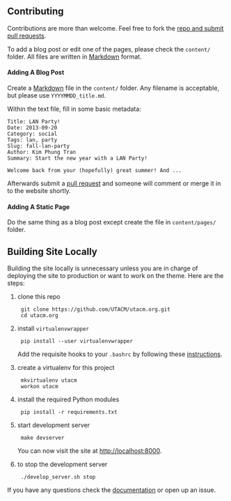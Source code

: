 ## Contributing

Contributions are more than welcome. Feel free to fork the [repo and submit pull
requests][pr].

To add a blog post or edit one of the pages, please check the `content/` folder.
All files are written in [Markdown][md] format.

#### Adding A Blog Post

Create a [Markdown][md] file in the `content/` folder. Any filename is
acceptable, but please use `YYYYMMDD_title.md`.

Within the text file, fill in some basic metadata:

    Title: LAN Party!
    Date: 2013-09-20
    Category: social
    Tags: lan, party
    Slug: fall-lan-party
    Author: Kim Phung Tran
    Summary: Start the new year with a LAN Party!

    Welcome back from your (hopefully) great summer! And ...

Afterwards submit a [pull request][pr] and someone will comment or merge it in
to the website shortly.

#### Adding A Static Page

Do the same thing as a blog post except create the file in `content/pages/`
folder.

## Building Site Locally

Building the site locally is unnecessary unless you are in charge of deploying
the site to production or want to work on the theme. Here are the steps:

1. clone this repo

        git clone https://github.com/UTACM/utacm.org.git
        cd utacm.org

2. install `virtualenvwrapper`

        pip install --user virtualenvwrapper

    Add the requisite hooks to your `.bashrc` by following these
    [instructions][vw_ins].

3. create a virtualenv for this project

        mkvirtualenv utacm
        workon utacm

4. install the required Python modules

        pip install -r requirements.txt

5. start development server

        make devserver

    You can now visit the site at [http://localhost:8000](http://localhost:8000).

6. to stop the development server

        ./develop_server.sh stop

If you have any questions check the [documentation][doc] or open up an issue.

[doc]: http://docs.getpelican.com/en/3.2/index.html
[md]: https://daringfireball.net/projects/markdown/basics
[pr]: https://help.github.com/articles/using-pull-requests
[vw_ins]:
http://virtualenvwrapper.readthedocs.org/en/latest/install.html#shell-startup-file
